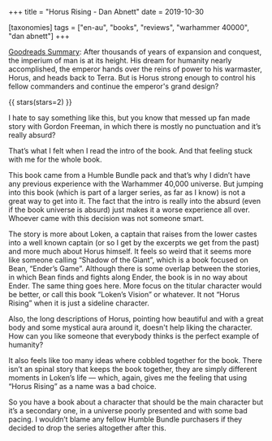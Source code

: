 +++
title = "Horus Rising - Dan Abnett"
date = 2019-10-30

[taxonomies]
tags = ["en-au", "books", "reviews", "warhammer 40000", "dan abnett"]
+++

[Goodreads Summary](https://www.goodreads.com/book/show/625603.Horus_Rising):
After thousands of years of expansion and conquest, the imperium of man is at
its height. His dream for humanity nearly accomplished, the emperor hands over
the reins of power to his warmaster, Horus, and heads back to Terra. But is
Horus strong enough to control his fellow commanders and continue the
emperor's grand design?

<!-- more -->

{{ stars(stars=2) }}

I hate to say something like this, but you know that messed up fan made story
with Gordon Freeman, in which there is mostly no punctuation and it’s really
absurd?

That’s what I felt when I read the intro of the book. And that feeling stuck
with me for the whole book.

This book came from a Humble Bundle pack and that’s why I didn’t have any
previous experience with the Warhammer 40,000 universe. But jumping into this
book (which is part of a larger series, as far as I know) is not a great way
to get into it. The fact that the intro is really into the absurd (even if the
book universe is absurd) just makes it a worse experience all over. Whoever
came with this decision was not someone smart.

The story is more about Loken, a captain that raises from the lower castes
into a well known captain (or so I get by the excerpts we get from the past)
and more much about Horus himself. It feels so weird that it seems more like
someone calling “Shadow of the Giant”, which is a book focused on Bean,
“Ender’s Game”. Although there is some overlap between the stories, in which
Bean finds and fights along Ender, the book is in no way about Ender. The same
thing goes here. More focus on the titular character would be better, or call
this book “Loken’s Vision” or whatever.  It not “Horus Rising” when it is just
a sideline character.

Also, the long descriptions of Horus, pointing how beautiful and with a great
body and some mystical aura around it, doesn't help liking the character. How
can you like someone that everybody thinks is the perfect example of humanity?

It also feels like too many ideas where cobbled together for the book. There
isn’t an spinal story that keeps the book together, they are simply different
moments in Loken’s life — which, again, gives me the feeling that using “Horus
Rising” as a name was a bad choice.

So you have a book about a character that should be the main character but
it’s a secondary one, in a universe poorly presented and with some bad pacing.
I wouldn’t blame any fellow Humble Bundle purchasers if they decided to drop
the series altogether after this.
